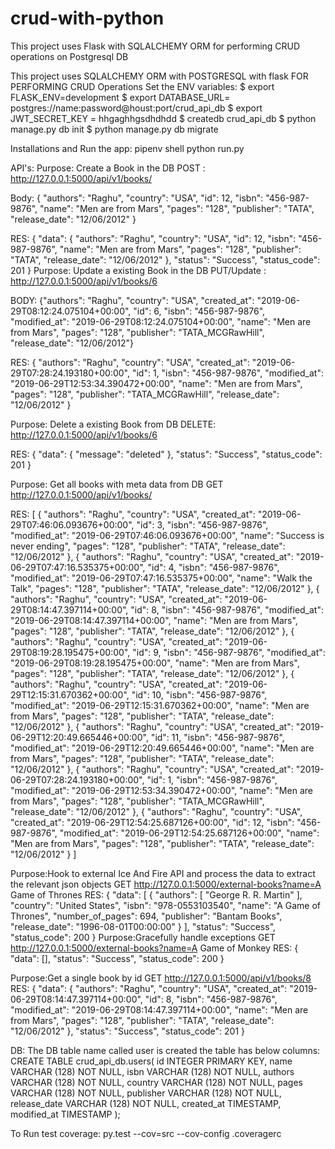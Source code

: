 # crud-with-python
This project uses Flask with SQLALCHEMY ORM for performing CRUD operations on Postgresql DB

This project uses SQLALCHEMY ORM with POSTGRESQL with flask FOR PERFORMING CRUD Operations
Set the ENV variables:
$ export FLASK_ENV=development
$ export DATABASE_URL= postgres://name:password@houst:port/crud_api_db
$ export JWT_SECRET_KEY = hhgaghhgsdhdhdd
$ createdb crud_api_db
$ python manage.py db init
$ python manage.py db migrate

Installations and Run the app:
pipenv shell
python run.py


API's:
Purpose: Create a Book in the DB
POST : http://127.0.0.1:5000/api/v1/books/

Body:
{
    "authors": "Raghu",
    "country": "USA",
    "id": 12,
    "isbn": "456-987-9876",
    "name": "Men are from Mars",
    "pages": "128",
    "publisher": "TATA",
    "release_date": "12/06/2012"
}

RES:
{
  "data": {
    "authors": "Raghu",
    "country": "USA",
    "id": 12,
    "isbn": "456-987-9876",
    "name": "Men are from Mars",
    "pages": "128",
    "publisher": "TATA",
    "release_date": "12/06/2012"
  },
  "status": "Success",
  "status_code": 201
}
Purpose: Update a existing Book in the DB
PUT/Update : http://127.0.0.1:5000/api/v1/books/6

BODY:
{"authors": "Raghu", "country": "USA", "created_at": "2019-06-29T08:12:24.075104+00:00", "id": 6, "isbn": "456-987-9876", "modified_at": "2019-06-29T08:12:24.075104+00:00", "name": "Men are from Mars", "pages": "128", "publisher": "TATA_MCGRawHill", "release_date": "12/06/2012"}

RES:
{
  "authors": "Raghu",
  "country": "USA",
  "created_at": "2019-06-29T07:28:24.193180+00:00",
  "id": 1,
  "isbn": "456-987-9876",
  "modified_at": "2019-06-29T12:53:34.390472+00:00",
  "name": "Men are from Mars",
  "pages": "128",
  "publisher": "TATA_MCGRawHill",
  "release_date": "12/06/2012"
}

Purpose: Delete a existing Book from DB
DELETE: http://127.0.0.1:5000/api/v1/books/6

RES:
{
  "data": {
    "message": "deleted"
  },
  "status": "Success",
  "status_code": 201
}

Purpose: Get all books with meta data from DB
GET http://127.0.0.1:5000/api/v1/books/

RES:
[
  {
    "authors": "Raghu",
    "country": "USA",
    "created_at": "2019-06-29T07:46:06.093676+00:00",
    "id": 3,
    "isbn": "456-987-9876",
    "modified_at": "2019-06-29T07:46:06.093676+00:00",
    "name": "Success is never ending",
    "pages": "128",
    "publisher": "TATA",
    "release_date": "12/06/2012"
  },
  {
    "authors": "Raghu",
    "country": "USA",
    "created_at": "2019-06-29T07:47:16.535375+00:00",
    "id": 4,
    "isbn": "456-987-9876",
    "modified_at": "2019-06-29T07:47:16.535375+00:00",
    "name": "Walk the Talk",
    "pages": "128",
    "publisher": "TATA",
    "release_date": "12/06/2012"
  },
  {
    "authors": "Raghu",
    "country": "USA",
    "created_at": "2019-06-29T08:14:47.397114+00:00",
    "id": 8,
    "isbn": "456-987-9876",
    "modified_at": "2019-06-29T08:14:47.397114+00:00",
    "name": "Men are from Mars",
    "pages": "128",
    "publisher": "TATA",
    "release_date": "12/06/2012"
  },
  {
    "authors": "Raghu",
    "country": "USA",
    "created_at": "2019-06-29T08:19:28.195475+00:00",
    "id": 9,
    "isbn": "456-987-9876",
    "modified_at": "2019-06-29T08:19:28.195475+00:00",
    "name": "Men are from Mars",
    "pages": "128",
    "publisher": "TATA",
    "release_date": "12/06/2012"
  },
  {
    "authors": "Raghu",
    "country": "USA",
    "created_at": "2019-06-29T12:15:31.670362+00:00",
    "id": 10,
    "isbn": "456-987-9876",
    "modified_at": "2019-06-29T12:15:31.670362+00:00",
    "name": "Men are from Mars",
    "pages": "128",
    "publisher": "TATA",
    "release_date": "12/06/2012"
  },
  {
    "authors": "Raghu",
    "country": "USA",
    "created_at": "2019-06-29T12:20:49.665446+00:00",
    "id": 11,
    "isbn": "456-987-9876",
    "modified_at": "2019-06-29T12:20:49.665446+00:00",
    "name": "Men are from Mars",
    "pages": "128",
    "publisher": "TATA",
    "release_date": "12/06/2012"
  },
  {
    "authors": "Raghu",
    "country": "USA",
    "created_at": "2019-06-29T07:28:24.193180+00:00",
    "id": 1,
    "isbn": "456-987-9876",
    "modified_at": "2019-06-29T12:53:34.390472+00:00",
    "name": "Men are from Mars",
    "pages": "128",
    "publisher": "TATA_MCGRawHill",
    "release_date": "12/06/2012"
  },
  {
    "authors": "Raghu",
    "country": "USA",
    "created_at": "2019-06-29T12:54:25.687126+00:00",
    "id": 12,
    "isbn": "456-987-9876",
    "modified_at": "2019-06-29T12:54:25.687126+00:00",
    "name": "Men are from Mars",
    "pages": "128",
    "publisher": "TATA",
    "release_date": "12/06/2012"
  }
]

Purpose:Hook to external Ice And Fire API and process the data to extract the relevant json objects
GET http://127.0.0.1:5000/external-books?name=A Game of Thrones
RES:
{
  "data": [
    {
      "authors": [
        "George R. R. Martin"
      ],
      "country": "United States",
      "isbn": "978-0553103540",
      "name": "A Game of Thrones",
      "number_of_pages": 694,
      "publisher": "Bantam Books",
      "release_date": "1996-08-01T00:00:00"
    }
  ],
  "status": "Success",
  "status_code": 200
}
Purpose:Gracefully handle exceptions
GET http://127.0.0.1:5000/external-books?name=A Game of Monkey
RES:
{
  "data": [],
  "status": "Success",
  "status_code": 200
}

Purpose:Get a single book by id
GET http://127.0.0.1:5000/api/v1/books/8
RES:
{
  "data": {
    "authors": "Raghu",
    "country": "USA",
    "created_at": "2019-06-29T08:14:47.397114+00:00",
    "id": 8,
    "isbn": "456-987-9876",
    "modified_at": "2019-06-29T08:14:47.397114+00:00",
    "name": "Men are from Mars",
    "pages": "128",
    "publisher": "TATA",
    "release_date": "12/06/2012"
  },
  "status": "Success",
  "status_code": 201
}

DB:
The DB table name called user is created
the table has below columns:
CREATE TABLE crud_api_db.users(
   id INTEGER PRIMARY KEY,
   name VARCHAR (128) NOT NULL,
   isbn VARCHAR (128) NOT NULL,
   authors VARCHAR (128) NOT NULL,
   country VARCHAR (128) NOT NULL,
   pages VARCHAR (128) NOT NULL,
   publisher VARCHAR (128) NOT NULL,
   release_date VARCHAR (128) NOT NULL,
   created_at TIMESTAMP,
   modified_at TIMESTAMP
);

To Run test coverage:
py.test --cov=src --cov-config .coveragerc

